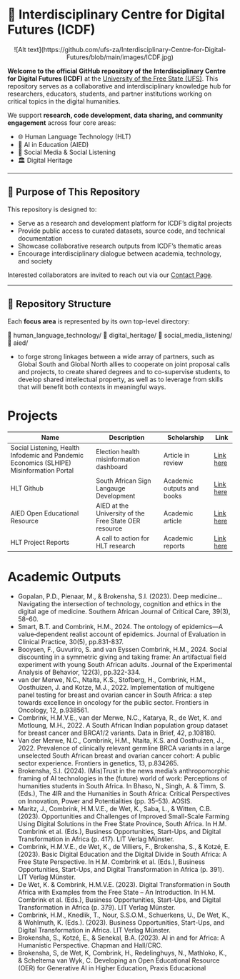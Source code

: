 # 🧭 Interdisciplinary Centre for Digital Futures (ICDF)
<p align="center">
  ![Alt text](https://github.com/ufs-za/Interdisciplinary-Centre-for-Digital-Futures/blob/main/images/ICDF.jpg)
</p>


**Welcome to the official GitHub repository of the Interdisciplinary Centre for Digital Futures (ICDF)** at the [University of the Free State (UFS)](https://www.ufs.ac.za/icdf). This repository serves as a collaborative and interdisciplinary knowledge hub for researchers, educators, students, and partner institutions working on critical topics in the digital humanities.

We support **research, code development, data sharing, and community engagement** across four core areas:
- 🌐 Human Language Technology (HLT)
- 🧠 AI in Education (AIED)
- 📱 Social Media & Social Listening
- 🏛️ Digital Heritage

---

## 🎯 Purpose of This Repository

This repository is designed to:
- Serve as a research and development platform for ICDF’s digital projects
- Provide public access to curated datasets, source code, and technical documentation
- Showcase collaborative research outputs from ICDF’s thematic areas
- Encourage interdisciplinary dialogue between academia, technology, and society

Interested collaborators are invited to reach out via our [Contact Page](https://www.ufs.ac.za/icdf/icdf-home/contact-us).

---

## 📂 Repository Structure

Each **focus area** is represented by its own top-level directory:


📁 human_language_technology/
📁 digital_heritage/
📁 social_media_listening/
📁 aied/

-	to forge strong linkages between a wide array of partners, such as Global South and Global North allies to cooperate on joint proposal calls and projects, to create shared degrees and to co-supervise students, to develop shared intellectual property, as well as to leverage from skills that will benefit both contexts in meaningful ways.

# Projects
|Name| Description| Scholarship|Link|
|----|-----|------|----|
| Social Listening, Health Infodemic and Pandemic Economics (SLHIPE) Misinformation Portal|Election health misinformation dashboard|Article in review|[Link here](https://lookerstudio.google.com/u/0/reporting/dc4bfaa5-5aa1-497d-ba92-b834c444f72d/page/VRXyD)|
|HLT Github|South African Sign Langauge Development|Academic outputs and books|[Link here](https://github.com/ufs-za/human_language_technology_for_sasl)|
|AIED Open Educational Resource|AIED at the University of the Free State OER resource|Academic article|[Link here](https://ufs.libguides.com/AI)|
|HLT Project Reports|A call to action for HLT research|Academic reports|[Link here](https://figshare.com/articles/report/Advancing_South_African_Sign_Language_for_4IR_Technological_Development/28847498)|

# Academic Outputs
* Gopalan, P.D., Pienaar, M., & Brokensha, S.I. (2023). Deep medicine… Navigating the intersection of technology, cognition and ethics in the digital age of medicine. Southern African Journal of Critical Care, 39(3), 58–60.
* Smart, B.T. and Combrink, H.M., 2024. The ontology of epidemics—A value‐dependent realist account of epidemics. Journal of Evaluation in Clinical Practice, 30(5), pp.831-837.
* Booysen, F., Guvuriro, S. and van Eyssen Combrink, H.M., 2024. Social discounting in a symmetric giving and taking frame: An artifactual field experiment with young South African adults. Journal of the Experimental Analysis of Behavior, 122(3), pp.322-334.
* van der Merwe, N.C., Ntaita, K.S., Stofberg, H., Combrink, H.M., Oosthuizen, J. and Kotze, M.J., 2022. Implementation of multigene panel testing for breast and ovarian cancer in South Africa: a step towards excellence in oncology for the public sector. Frontiers in Oncology, 12, p.938561.
* Combrink, H.M.V.E., van der Merwe, N.C., Katarya, R., de Wet, K. and Motloung, M.H., 2022. A South African Indian population group dataset for breast cancer and BRCA1/2 variants. Data in Brief, 42, p.108180.
* Van der Merwe, N.C., Combrink, H.M., Ntaita, K.S. and Oosthuizen, J., 2022. Prevalence of clinically relevant germline BRCA variants in a large unselected South African breast and ovarian cancer cohort: A public sector experience. Frontiers in genetics, 13, p.834265.
* Brokensha, S.I. (2024). (Mis)Trust in the news media’s anthropomorphic framing of AI technologies in the (future) world of work: Perceptions of humanities students in South Africa. In Bhaso, N., Singh, A. & Timm, S. (Eds.), The 4IR and the Humanities in South Africa: Critical Perspectives on Innovation, Power and Potentialities (pp. 35–53). AOSIS.
* Maritz, J., Combrink, H.M.V.E., de Wet, K., Saba, L., & Witten, C.B. (2023). Opportunities and Challenges of Improved Small-Scale Farming Using Digital Solutions in the Free State Province, South Africa. In H.M. Combrink et al. (Eds.), Business Opportunities, Start-Ups, and Digital Transformation in Africa (p. 417). LIT Verlag Münster.
* Combrink, H.M.V.E., de Wet, K., de Villiers, F., Brokensha, S., & Kotzé, E. (2023). Basic Digital Education and the Digital Divide in South Africa: A Free State Perspective. In H.M. Combrink et al. (Eds.), Business Opportunities, Start-Ups, and Digital Transformation in Africa (p. 391). LIT Verlag Münster.
* De Wet, K. & Combrink, H.M.V.E. (2023). Digital Transformation in South Africa with Examples from the Free State – An Introduction. In H.M. Combrink et al. (Eds.), Business Opportunities, Start-Ups, and Digital Transformation in Africa (p. 379). LIT Verlag Münster.
* Combrink, H.M., Knedlik, T., Nour, S.S.O.M., Schuerkens, U., De Wet, K., & Wohlmuth, K. (Eds.). (2023). Business Opportunities, Start-Ups, and Digital Transformation in Africa. LIT Verlag Münster.
* Brokensha, S., Kotzé, E., & Senekal, B.A. (2023). AI in and for Africa: A Humanistic Perspective. Chapman and Hall/CRC.
* Brokensha, S, de Wet, K, Combrink, H., Redelinghuys, N., Mathloko, K., & Scheltema van Wyk, C. Developing an Open Educational Resource (OER) for Generative AI in Higher Education, Praxis Educacional
